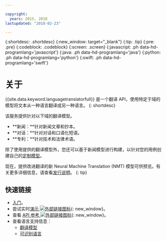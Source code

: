 ```yaml
---

copyright:
  years: 2015, 2018
lastupdated: "2018-02-23"

---
```


{:shortdesc: .shortdesc}
{:new_window: target="_blank"}
{:tip: .tip}
{:pre: .pre}
{:codeblock: .codeblock}
{:screen: .screen}
{:javascript: .ph data-hd-programlang='javascript'}
{:java: .ph data-hd-programlang='java'}
{:python: .ph data-hd-programlang='python'}
{:swift: .ph data-hd-programlang='swift'}

# 关于

{{site.data.keyword.languagetranslatorfull}} 是一个翻译 API，使用特定于域的模型将文本从一种语言翻译成另一种语言。
{: shortdesc}

该服务提供针对以下域的翻译模型。 
- **新闻：**针对新闻文章和抄本。
- **对话：**针对对话和口语化短语。
- **专利：**针对技术和法律术语。

除了使用提供的翻译模型外，您还可以基于新闻模型进行构建，以针对您的用例创建自己的[定制模型](customizing.html)。

现在，提供改进翻译的新 Neural Machine Translation (NMT) 模型可供预览。有关更多详细信息，请查看[发行说明](release-notes.html#12-january-2018)。
{: tip}

## 快速链接

- [入门](getting-started.html)。
- 尝试实时[演示 ![外部链接图标](../../icons/launch-glyph.svg "外部链接图标")](https://language-translator-demo.ng.bluemix.net/){: new_window}。
- 查看 [API 参考 ![外部链接图标](../../icons/launch-glyph.svg "外部链接图标")](https://www.ibm.com/watson/developercloud/language-translator/api/v2/index.html){: new_window}。
- 查看语言支持信息：
  - [翻译模型](translation-models.html)
  - [可识别语言](identifiable-languages.html)

